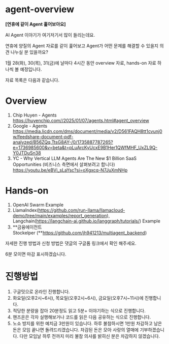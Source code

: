 # agent-overview


**[연휴에 같이 Agent 훑어보아요]**

AI Agent 이야기가 여기저기서 많이 들리는데요.

연휴에 양질의 Agent 자료를 같이 훑어보고 Agent가 어떤 문제를 해결할 수 있을지 의견 나누실 분 있을까요?

1월 28(화), 30(목), 31(금)에 날마다 4시간 동안 overview 자료, hands-on 자료 하나씩 볼 예정입니다.

자료 목록은 다음과 같습니다.

# Overview

1. Chip Huyen - Agents https://huyenchip.com//2025/01/07/agents.html#agent_overview
2. Google - Agents https://media.licdn.com/dms/document/media/v2/D561FAQH8tt1cvunj0w/feedshare-document-pdf-analyzed/B56ZQq.TtsG8AY-/0/1735887787265?e=1736985600&v=beta&t=pLuArcKyUcxE9B1Her1QWfMHF_UxZL9Q-Y0JTDuSn38
3. YC - Why Vertical LLM Agents Are The New $1 Billion SaaS Opportunities  (비즈니스 측면에서 살펴보려고 합니다) https://youtu.be/eBVi_sLaYsc?si=oXgxcq-N7JuXmNHp

# Hands-on

1. OpenAI Swarm Example
2. LlamaIndex(https://github.com/run-llama/llamacloud-demo/tree/main/examples/report_generation), Langchain(https://langchain-ai.github.io/langgraph/tutorials/) Example
3. **금융에이전트 Stockelper (**https://github.com/jh941213/multiagent_backend)

자세한 진행 방법과 신청 방법은 댓글의 구글폼 링크에서 확인 해주세요.

6분 모이면 마감 표시하겠습니다.

# 진행방법

1. 구글밋으로 온라인 진행합니다.
2. 화요일(오후2시~6시), 목요일(오후2시~6시), 금요일(오후7시~11시)에 진행합니다.
3. 적당한 분량을 잡아 20분정도 읽고 5분+ 이야기하는 식으로 진행합니다.
4. 핸즈온은 각자 실행해보거나 코드를 읽은 다음 공유하는 식으로 진행합니다.
5. 노쇼 방지를 위한 예치금 3만원이 있습니다. 하루 불참하시면 1만원 차감하고 남은 돈은 모임 끝나면 돌려드리겠습니다. 차감된 돈은 모아 사랑의 열매에 기부하겠습니다. 다만 모임날 하루 전까지 미리 불참 의사를 밝히신 분은 차감하지 않겠습니다.

